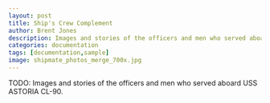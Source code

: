 ```yaml
---
layout: post
title: Ship's Crew Complement
author: Brent Jones
description: Images and stories of the officers and men who served aboard USS ASTORIA CL-90.
categories: documentation
tags: [documentation,sample]
image: shipmate_photos_merge_700x.jpg
---
```


TODO: Images and stories of the officers and men who served aboard USS ASTORIA CL-90.